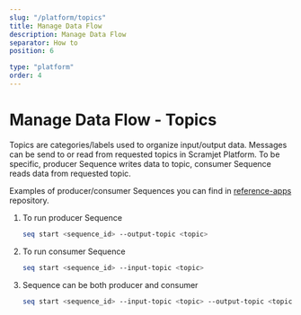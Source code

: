 ```yaml
---
slug: "/platform/topics"
title: Manage Data Flow
description: Manage Data Flow
separator: How to
position: 6

type: "platform"
order: 4
---
```


# Manage Data Flow - Topics

Topics are categories/labels used to organize input/output data. Messages can be send to or read from requested topics in Scramjet Platform. To be specific, producer Sequence writes data to topic, consumer Sequence reads data from requested topic.

Examples of producer/consumer Sequences you can find in [reference-apps](https://github.com/scramjetorg/reference-apps) repository.

1. To run producer Sequence

    ```bash
    seq start <sequence_id> --output-topic <topic>
    ```

2. To run consumer Sequence

    ```bash
    seq start <sequence_id> --input-topic <topic>
    ```

3. Sequence can be both producer and consumer

    ```bash
    seq start <sequence_id> --input-topic <topic> --output-topic <topic>
    ```
